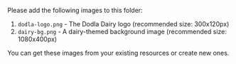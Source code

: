 Please add the following images to this folder:

1. `dodla-logo.png` - The Dodla Dairy logo (recommended size: 300x120px)
2. `dairy-bg.png` - A dairy-themed background image (recommended size: 1080x400px)

You can get these images from your existing resources or create new ones.
